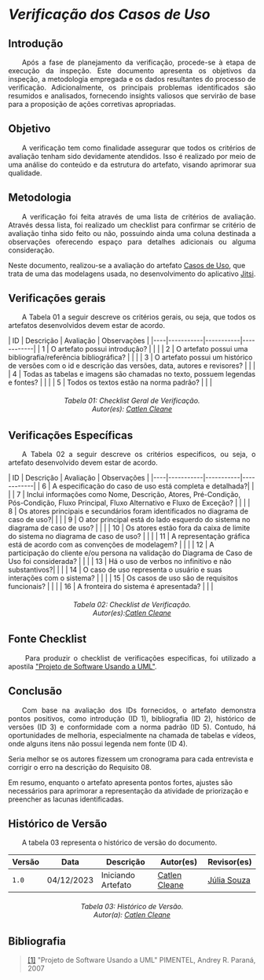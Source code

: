 # ***Verificação dos Casos de Uso***

## **Introdução**
<p align="justify">
&emsp;&emsp;Após a fase de planejamento da verificação, procede-se à etapa de execução da inspeção. Este documento apresenta os objetivos da inspeção, a metodologia empregada e os dados resultantes do processo de verificação. Adicionalmente, os principais problemas identificados são resumidos e analisados, fornecendo insights valiosos que servirão de base para a proposição de ações corretivas apropriadas.
</p>

## **Objetivo**
<p align="justify">
&emsp;&emsp;A verificação tem como finalidade assegurar que todos os critérios de avaliação tenham sido devidamente atendidos. Isso é realizado por meio de uma análise do conteúdo e da estrutura do artefato, visando aprimorar sua qualidade.
</p>

## **Metodologia**
<p align="justify">
&emsp;&emsp;A verificação foi feita através de uma lista de critérios de avaliação. Através dessa lista, foi realizado um checklist para confirmar se  critério de avaliação tinha sido feito ou não, possuindo ainda uma coluna destinada a observações oferecendo espaço para detalhes adicionais ou alguma consideração.

Neste documento, realizou-se a avaliação do artefato <a href="https://requisitos-de-software.github.io/2023.2-Jitsi/Modelagem/casosDeUso/">Casos de Uso</a>, que trata de uma das modelagens usada, no desenvolvimento do aplicativo <a href="https://requisitos-de-software.github.io/2023.2-Jitsi/">Jitsi</a>.
</p>

## **Verificações gerais**
<p align="justify"> 
&emsp;&emsp;A Tabela 01 a seguir descreve os critérios gerais, ou seja, que todos os artefatos desenvolvidos devem estar de acordo.
</p>
| ID | Descrição | Avaliação | Observações |
|----|-----------|-----------|------------|
| 1  | O artefato possui introdução? |  |  |
| 2  | O artefato possui uma bibliografia/referência bibliográfica? | | |
| 3  | O artefato possui um histórico de versões com o id e descrição das versões, data, autores e revisores? |  |  |
| 4  | Todas as tabelas e imagens são chamadas no texto, possuem legendas e fontes? | |  |
| 5  | Todos os textos estão na norma padrão? | |  |

<center>
<h6> Tabela 01: Checklist Geral de Verificação.
<br/> Autor(es): <a href="https://github.com/catlenc">Catlen Cleane</a></h6>
</center>

## **Verificações Específicas**
<p align="justify"> 
&emsp;&emsp;A Tabela 02 a seguir descreve os critérios especificos, ou seja, o artefato desenvolvido devem estar de acordo.
</p>
| ID | Descrição | Avaliação | Observações |
|----|-----------|-----------|------------|
| 6  | A especificação do caso de uso está completa e detalhada?|  |  |
| 7  | Inclui informações como Nome, Descrição, Atores, Pré-Condição, Pós-Condição, Fluxo Principal, Fluxo Alternativo e Fluxo de Exceção? |  |  |
| 8  | Os atores principais e secundários foram identificados no diagrama de caso de uso?|  |  |
| 9  | O ator principal está do lado esquerdo do sistema no diagrama de caso de uso? |  |  |
| 10 | Os atores estão fora da caixa de limite do sistema no diagrama de caso de uso? |  |  |
| 11 | A representação gráfica está de acordo com as convenções de modelagem? | |  |
| 12 | A participação do cliente e/ou persona na validação do Diagrama de Caso de Uso foi considerada? |  |  |
| 13 | Há o uso de verbos no infinitivo e não substantivos?|  |  |
| 14 | O caso de uso representa o usuário e suas interações com o sistema? |  |  |
| 15 | Os casos de uso são de requisitos funcionais? |  |  |
| 16 | A fronteira do sistema é apresentada? |  |  |


<center>
<h6> Tabela 02: Checklist de Verificação.
<br/> Autor(es):<a href="https://github.com/catlenc">Catlen Cleane</a></h6>
</center>

## **Fonte Checklist**
<p align="justify">
&emsp;&emsp; Para produzir o checklist de verificações específicas, foi utilizado a apostila  <a href="https://www.inf.ufpr.br/andrey/ci167/apostilaUml.pdf">"Projeto de Software Usando a UML"</a>.
</p>

## **Conclusão**
<p align="justify">
&emsp;&emsp;Com base na avaliação dos IDs fornecidos, o artefato demonstra pontos positivos, como introdução (ID 1), bibliografia (ID 2), histórico de versões (ID 3) e conformidade com a norma padrão (ID 5). Contudo, há oportunidades de melhoria, especialmente na chamada de tabelas e vídeos, onde alguns itens não possui legenda nem fonte (ID 4).

Seria melhor se os autores fizessem um cronograma para cada entrevista e corrigir o erro na descrição do Requisito 08.

Em resumo, enquanto o artefato apresenta pontos fortes, ajustes são necessários para aprimorar a representação da atividade de priorização e preencher as lacunas identificadas.
</p>


## **Histórico de Versão**
<p align="justify">
&emsp;&emsp;A tabela 03 representa o histórico de versão do documento.
</p>

| Versão | Data | Descrição | Autor(es) | Revisor(es) |
| ------ | ---- | --------- | --------- | ---------- |
| `1.0`  | 04/12/2023 | Iniciando Artefato |[Catlen Cleane](https://github.com/catlenc) | [Júlia Souza](https://github.com/JuliaSSouza)|


<h6 align="center"> Tabela 03: Histórico de Versão.
<br> Autor(a): <a href="https://github.com/catlenc">Catlen Cleane</a></h6>

## **Bibliografia**
> <a href="https://www.inf.ufpr.br/andrey/ci167/apostilaUml.pdf">[1]</a> "Projeto de Software Usando a UML"</a> PIMENTEL, Andrey R. Paraná, 2007
